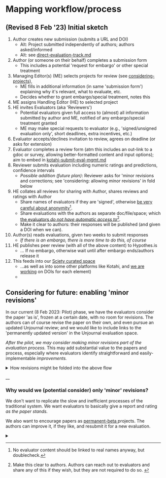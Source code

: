 # Mapping workflow/process

## (Revised 8 Feb '23) Initial sketch&#x20;

1. &#x20;Author creates new submission (submits a URL and DOI)
   * Alt: Project submitted independently of authors; authors asked/informed
   * Alt: see [direct-evaluation-track.md](considering-projects/direct-evaluation-track.md "mention")
2. Author (or someone on their behalf) completes a submission form&#x20;
   * This includes a potential 'request for embargo' or other special treatment
3. Managing Editor(s) (ME) selects projects for review (see [considering-projects](considering-projects/ "mention")),&#x20;
   * ME fills in additional information (in same 'submission form') explaining why it's relevant, what to evaluate, etc.
   * Decides whether to grant embargo/special treatment, notes this
4. ME assigns Handling Editor (HE) to selected project
5. HE invites Evaluators (aka 'Reviewers')
   * Potential evaluators given full access to (almost) all information submitted by author and ME, notified of any embargo/special treatment granted
   * ME may make special requests to evaluator (e.g., 'signed/unsigned evaluation only', short deadlines, extra incentives, etc.)
6. Evaluator accepts/declines invitation to review, agrees on deadline (or asks for extension)
7. Evaluator completes a review form (atm this includes an out-link to a gdoc or survey, allowing better-formatted content and input options); aim to embed in [kotahi-submit-eval-mgmt.md](../management-tech-details-discussion/hosting-and-platforms/kotahi-submit-eval-mgmt.md "mention")
8. Reviewer submits evaluation including numeric ratings and predictions, confidence intervals
   * _Possible addition (future plan)_: Reviewer asks for 'minor revisions and corrections; see 'considering: allowing minor revisions' in fold below
9. HE collates all reviews for sharing with Author,  shares reviews and ratings with Author
   * Share names of evaluators if they are 'signed', otherwise [be very careful about anonymity](#user-content-fn-1)[^1].&#x20;
   * Share evaluations with the authors as separate doc/file/space; which [the evaluators _do not have automatic access to_](#user-content-fn-2)[^2]_._
   * Make it clear to authors: their responses will be published (and given a DOI when we can).
10. Author(s) reads evaluations, given two weeks to submit responses
    * _If there is an embargo, there is more time to do this, of course_
11. &#x20;HE publishes peer review (with all of the above content) to Hypothes.is&#x20;
    * ... If no embargo, otherwise wait until after embargo ends/authors release it
12. This feeds into our [Sciety curated space](https://sciety.org/groups/the-unjournal/about)&#x20;
    * ...as well as into some other platforms like Kotahi, and [we are working](../management-tech-details-discussion/other-tech-and-tools/) on DOIs for each element)
    *

## Considering for future: enabling  'minor revisions'

In our current (8 Feb 2023: Pilot) phase, we have the evaluators consider the paper 'as is', frozen at a certain date, with no room for revisions. The authors can of course revise the paper on their own, and even pursue an updated Unjournal review; and we would like to include links to the 'permanently updated version' in the Unjournal evaluation space.

_After the pilot, we may consider making minor revisions part of the evaluation process._ This may add substantial value to the papers and process, especially where evaluators identify straightforward and easily-implementable _improvements._&#x20;



<details>

<summary>How revisions might be folded into the above flow</summary>

_If 'minor revisions' are requested_:&#x20;

* ...  the author has 4 weeks (strict) to make these if they want to, submit a new linked manuscript, and also submit their response to the evaluation.
* _Optional_: Reviewers can comment on any minor revisions _and adjust their rating_

</details>

__

### **Why would we (potential consider) only 'minor' revisions?**

We don't want to replicate the slow and inefficient processes of the traditional system. We want evaluators to basically give a report and rating _as the paper stands._&#x20;

We also want to encourage papers as [permanent-beta ](../benefits-and-features/living-research-projects.md)projects. The authors can improve it, if they like, and resubmit it for a new evaluation.&#x20;



<details>

<summary></summary>



</details>

[^1]: No evaluator content should be linked to real names anyway, but doublecheck.

[^2]: Make this clear to authors. Authors can reach out to evaluators and share any of this if they wish, but they are not required to do so.&#x20;
